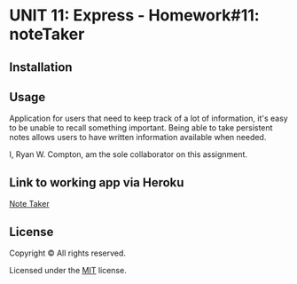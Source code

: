 # UNIT 11: Express - Homework#11: noteTaker

## Installation

## Usage
Application for users that need to keep track of a lot of information, it's easy to be unable to recall something important. Being able to take persistent notes allows users to have written information available when needed.

I, Ryan W. Compton, am the sole collaborator on this assignment.

## Link to working app via Heroku
[Note Taker](https://hidden-plains-94168.herokuapp.com/)


## License 

Copyright &copy; All rights reserved.

Licensed under the [MIT](https://choosealicense.com/licenses/mit/) license.
